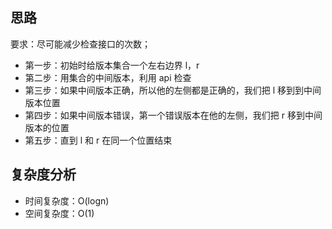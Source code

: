 ## 思路

要求：尽可能减少检查接口的次数；

- 第一步：初始时给版本集合一个左右边界 l，r
- 第二步：用集合的中间版本，利用 api 检查
- 第三步：如果中间版本正确，所以他的左侧都是正确的，我们把 l 移到到中间版本位置
- 第四步：如果中间版本错误，第一个错误版本在他的左侧，我们把 r 移到中间版本的位置
- 第五步：直到 l 和 r 在同一个位置结束

## 复杂度分析

- 时间复杂度：O(logn)
- 空间复杂度：O(1)
